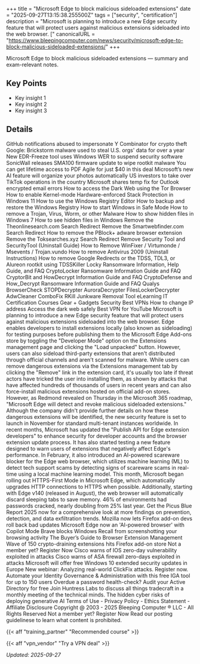 +++
title = "Microsoft Edge to block malicious sideloaded extensions"
date = "2025-09-27T13:15:38.255500Z"
tags = ["security", "certification"]
description = "Microsoft is planning to introduce a new Edge security feature that will protect users against malicious extensions sideloaded into the web browser. ["
canonicalURL = "https://www.bleepingcomputer.com/news/security/microsoft-edge-to-block-malicious-sideloaded-extensions/"
+++

Microsoft Edge to block malicious sideloaded extensions — summary and exam-relevant notes.

## Key Points
- Key insight 1
- Key insight 2
- Key insight 3

## Details
GitHub notifications abused to impersonate Y Combinator for crypto theft Google: Brickstorm malware used to steal U.S. orgs' data for over a year New EDR-Freeze tool uses Windows WER to suspend security software SonicWall releases SMA100 firmware update to wipe rootkit malware You can get lifetime access to PDF Agile for just $40 in this deal Microsoft’s new AI feature will organize your photos automatically US investors to take over TikTok operations in the country Microsoft shares temp fix for Outlook encrypted email errors How to access the Dark Web using the Tor Browser How to enable Kernel-mode Hardware-enforced Stack Protection in Windows 11 How to use the Windows Registry Editor How to backup and restore the Windows Registry How to start Windows in Safe Mode How to remove a Trojan, Virus, Worm, or other Malware How to show hidden files in Windows 7 How to see hidden files in Windows Remove the Theonlinesearch.com Search Redirect Remove the Smartwebfinder.com Search Redirect How to remove the PBlock+ adware browser extension Remove the Toksearches.xyz Search Redirect Remove Security Tool and SecurityTool (Uninstall Guide) How to Remove WinFixer / Virtumonde / Msevents / Trojan.vundo How to remove Antivirus 2009 (Uninstall Instructions) How to remove Google Redirects or the TDSS, TDL3, or Alureon rootkit using TDSSKiller Locky Ransomware Information, Help Guide, and FAQ CryptoLocker Ransomware Information Guide and FAQ CryptorBit and HowDecrypt Information Guide and FAQ CryptoDefense and How\_Decrypt Ransomware Information Guide and FAQ Qualys BrowserCheck STOPDecrypter AuroraDecrypter FilesLockerDecrypter AdwCleaner ComboFix RKill Junkware Removal Tool eLearning IT Certification Courses Gear + Gadgets Security Best VPNs How to change IP address Access the dark web safely Best VPN for YouTube Microsoft is planning to introduce a new Edge security feature that will protect users against malicious extensions sideloaded into the web browser. Edge enables developers to install extensions locally (also known as sideloading) for testing purposes before publishing them to the Microsoft Edge Add-ons store by toggling the "Developer Mode" option on the Extensions management page and clicking the "Load unpacked" button. However, users can also sideload third-party extensions that aren't distributed through official channels and aren't scanned for malware. While users can remove dangerous extensions via the Extensions management tab by clicking the "Remove" link in the extension card, it's usually too late if threat actors have tricked the user into installing them, as shown by attacks that have affected hundreds of thousands of users in recent years and can also force-install malicious extensions hosted on official add-on stores. However, as Redmond revealed on Thursday in the Microsoft 365 roadmap, "Microsoft Edge will detect and revoke malicious sideloaded extensions." Although the company didn't provide further details on how these dangerous extensions will be identified, the new security feature is set to launch in November for standard multi-tenant instances worldwide. In recent months, Microsoft has updated the "Publish API for Edge extension developers" to enhance security for developer accounts and the browser extension update process. It has also started testing a new feature designed to warn users of extensions that negatively affect Edge's performance. In February, it also introduced an AI-powered scareware blocker for the Edge web browser, which utilizes machine learning (ML) to detect tech support scams by detecting signs of scareware scams in real-time using a local machine learning model. This month, Microsoft began rolling out HTTPS-First Mode in Microsoft Edge, which automatically upgrades HTTP connections to HTTPS when possible. Additionally, starting with Edge v140 (released in August), the web browser will automatically discard sleeping tabs to save memory. 46% of environments had passwords cracked, nearly doubling from 25% last year. Get the Picus Blue Report 2025 now for a comprehensive look at more findings on prevention, detection, and data exfiltration trends. Mozilla now lets Firefox add-on devs roll back bad updates Microsoft Edge now an 'AI-powered browser' with Copilot Mode Brave blocks Windows Recall from screenshotting your browsing activity The Buyer’s Guide to Browser Extension Management Wave of 150 crypto-draining extensions hits Firefox add-on store Not a member yet? Register Now Cisco warns of IOS zero-day vulnerability exploited in attacks Cisco warns of ASA firewall zero-days exploited in attacks Microsoft will offer free Windows 10 extended security updates in Europe New webinar: Analyzing real-world ClickFix attacks. Register now. Automate your Identity Governance & Administration with this free IGA tool for up to 150 users Overdue a password health-check? Audit your Active Directory for free Join Huntress Labs to discuss all things tradecraft in a monthly meeting of the technical minds. The hidden cyber risks of deploying generative AI Terms of Use - Privacy Policy - Ethics Statement - Affiliate Disclosure Copyright @ 2003 - 2025 Bleeping Computer ® LLC - All Rights Reserved Not a member yet? Register Now Read our posting guidelinese to learn what content is prohibited.



{{< aff "training_partner" "Recommended course" >}}

{{< aff "vpn_vendor" "Try a VPN deal" >}}

*Updated: 2025-09-27*